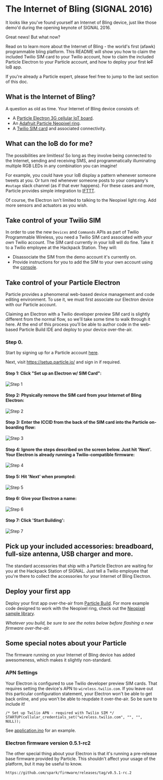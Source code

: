 # The Internet of Bling (SIGNAL 2016)

It looks like you've found yourself an Internet of Bling device, just like those demo'd during the opening keynote of SIGNAL 2016. 

Great news! But what now? 

Read on to learn more about the Internet of Bling - the world's first (afawk) programmable bling platform. This README will show you how to claim the included Twilio SIM card to your Twilio account, how to claim the included Particle Electron to your Particle account, and how to deploy your first ~~IoT~~ IoB app. 

If you're already a Particle expert, please feel free to jump to the last section of this doc.

## What is the Internet of Bling? 

A question as old as time. Your Internet of Bling device consists of: 

 * A [Particle Electron 3G cellular IoT board](https://store.particle.io/collections/electron).
 * An [Adafruit Particle Neopixel ring](https://www.adafruit.com/product/2268).
 * A [Twilio SIM card](https://www.twilio.com/wireless) and associated connectivity.

## What can the IoB do for me?

The possibilities are limitless! So long as they involve being connected to the Internet, sending and receiving SMS, and programmatically illuminating multiple RGB LEDs in any combination you can imagine!

For example, you could have your IoB display a pattern whenever someone tweets at you.  Or turn red whenever someone posts to your company's `#outage` slack channel (as if that ever happens). For these cases and more, Particle provides simple integration to [IFTTT](https://www.particle.io/ifttt).

Of course, the Electron isn't limited to talking to the Neopixel light ring. Add more sensors and actuators as you wish. 

## Take control of your Twilio SIM

In order to use the new `Devices` and `Commands` APIs as part of Twilio Programmable Wireless, you need a Twilio SIM card associated with *your own* Twilio account. The SIM card currently in your IoB will do fine. Take it to a Twilio employee at the Hackpack Station. They will: 

* Disassociate the SIM from the demo account it's currently on. 
* Provide instructions for you to add the SIM to your own account using the [console](/console/wireless).

## Take control of your Particle Electron

Particle provides a phenomenal web-based device management and code editing environment. To use it, we must first associate our Electron device with our Particle account.

Claiming an Electron with a Twilio developer preview SIM card is slightly different from the normal flow, so we'll take some time to walk through it here. At the end of this process you'll be able to author code in the web-based Particle Build IDE and deploy to your device over-the-air.

### Step 0. 
Start by signing up for a Particle account [here](https://build.particle.io/signup).

Next, visit https://setup.particle.io/ and sign in if required.

#### Step 1: Click "Set up an Electron w/ SIM Card":
![Step 1](./img/particle/1-what-to-do.png)

#### Step 2: Physically remove the SIM card from your Internet of Bling Electron:
![Step 2](./img/particle/2-sim-card.png)

#### Step 3: Enter the ICCID from the back of the SIM card into the Particle on-boarding flow:
![Step 3](./img/particle/3-iccid.png)

#### Step 4: Ignore the steps described on the screen below. Just hit 'Next'. Your Electron is already running a Twilio-compatible firmware:
![Step 4](./img/particle/4-next.png)

#### Step 5: Hit 'Next' when prompted:
![Step 5](./img/particle/5-next.png)

#### Step 6: Give your Electron a name:
![Step 6](./img/particle/6-name.png)

#### Step 7: Click 'Start Building':
![Step 7](./img/particle/7-build.png)


## Pick up your included accessories: breadboard, full-size antenna, USB charger and more. 
The standard accessories that ship with a Particle Electron are waiting for you at the Hackpack Station of SIGNAL. Just tell a Twilio employee that you're there to collect the accessories for your Internet of Bling Electron.

## Deploy your first app
Deploy your first app over-the-air from [Particle Build](https://build.particle.io). For more example code designed to work with the Neopixel ring, check out the [Neopixel sample library](https://build.particle.io/libs/5689c7e20ae26f19c80016be). 

_Whatever you build, be sure to see the notes below before flashing a new firmware over-the-air._

## Some special notes about your Particle

The firmware running on your Internet of Bling device has added awesomeness, which makes it slightly non-standard.

### APN Settings
Your Electron is configured to use Twilio developer preview SIM cards. That requires setting the device's APN to `wireless.twilio.com`. If you leave out this particular configuration statement, your Electron won't be able to get back online, and you won't be able to reupdate it over-the-air. So be sure to include it! 

```
/* Set up Twilio APN - required with Twilio SIM */
STARTUP(cellular_credentials_set("wireless.twilio.com", "", "", NULL));
```

See [application.ino](application.ino#L11) for an example. 

### Electron firmware version 0.5.1-rc2

The other special thing about your Electron is that it's running a pre-release base firmware provided by Particle. This shouldn't affect your usage of the platform, but it may be useful to know. 

```
https://github.com/spark/firmware/releases/tag/v0.5.1-rc.2
```




